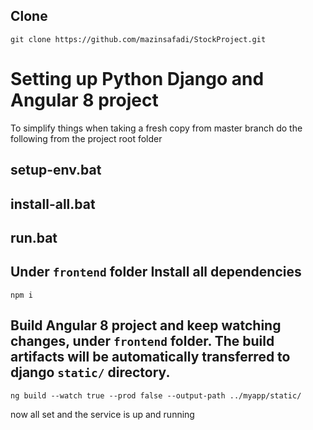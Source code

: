 ## Clone
``git clone https://github.com/mazinsafadi/StockProject.git``

# Setting up Python Django and Angular 8 project

To simplify things when taking a fresh copy from master branch do the following from the project root folder

## setup-env.bat
## install-all.bat
## run.bat

## Under ``frontend`` folder Install all dependencies 
`npm i`

## Build Angular 8 project and keep watching changes, under ``frontend`` folder. The build artifacts will be automatically transferred to django `static/` directory.

`ng build --watch true --prod false --output-path ../myapp/static/` 


now all set and the service is up and running